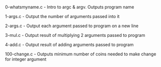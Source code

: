 0-whatsmyname.c  - Intro to argc & argv.  Outputs program name

1-args.c         - Output the number of arguments passed into it

2-args.c         - Output each argument passed to program on a new line

3-mul.c          - Output result of multiplying 2 arguments passed to program

4-add.c          - Output result of adding arguments passed to program

100-change.c     - Outputs minimum number of coins needed to make change for 
                   integer argument

